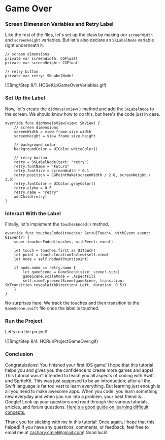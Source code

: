 # Game Over

### Screen Dimension Variables and Retry Label

Like the rest of the files, let's set up the class by making our `screenWidth` and `screenHeight` variables. But let's also declare an `SKLabelNode` variable right underneath it.

	// screen dimensions
    private var screenWidth: CGFloat!
    private var screenHeight: CGFloat!
    
    // retry button
    private var retry: SKLabelNode!
    
![](img/Step 8/1. HCSetUpGameOverVariables.gif)

### Set Up the Label

Now, let's create the `didMoveToView()` method and add the `SKLabelNode` to the screen. We should know how to do this, but here's the code just in case.

	override func didMoveToView(view: SKView) {
        // screen dimensions
        screenWidth = view.frame.size.width
        screenHeight = view.frame.size.height
        
        // background color
        backgroundColor = UIColor.whiteColor()
        
        // retry button
        retry = SKLabelNode(text: "retry")
        retry.fontName = "Futura"
        retry.fontSize = screenWidth * 0.1
        retry.position = CGPointMake(screenWidth / 2.0, screenHeight / 2.0)
        retry.fontColor = UIColor.grayColor()
        retry.alpha = 0.5
        retry.name = "retry"
        addChild(retry)
    }
    
### Interact With the Label

Finally, let's implement the `touchesEnded()` method.

	override func touchesEnded(touches: Set<UITouch>, withEvent event: UIEvent?) {
        super.touchesEnded(touches, withEvent: event)
        
        let touch = touches.first as UITouch!
        let point = touch.locationInView(self.view)
        let node = self.nodeAtPoint(point)
        
        if node.name == retry.name {
            let gameScene = GameScene(size: scene!.size)
            gameScene.scaleMode = .AspectFill
            self.view?.presentScene(gameScene, transition: SKTransition.revealWithDirection(.Left, duration: 0.5))
        }
    }
    
No surprises here. We track the touches and then transition to the `GameScene.swift` file once the label is touched.

### Run the Project

Let's run the project!

![](img/Step 8/4. HCRunProjectGameOver.gif)

### Conclusion

Congratulations! You finished your first iOS game! I hope that this tutorial helps you and gives you the confidence to create more games and apps! This tutorial wasn't intended to teach you all aspects of coding with Swift and SpriteKit. This was just supposed to be an introduction; after all the Swift language is far too vast to learn everything. But learning just enough is all you need to make awesome apps. When you code, you learn something new everyday and when you run into a problem, your best friend is... Google! Look up your questions and read through the various tutorials, articles, and forum questions. [Here's a good guide on learning difficult concepts.](https://medium.com/learning-new-stuff/a-simple-technique-to-learn-hard-stuff-ffaa7879bf7c#.x5eeecmiw)

Thank you for sticking with me in this tutorial! Once again, I hope that this helped! If you have any questions, comments, or feedback, feel free to email me at zachary.cmiel@gmail.com! Good luck!